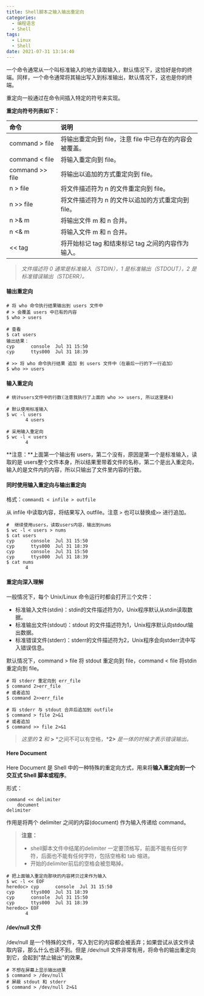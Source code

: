 ```yaml
---
title: Shell脚本之输入输出重定向
categories:
  - 编程语言
  - Shell
tags:
  - Linux
  - Shell
date: 2021-07-31 13:14:40
---
```


一个命令通常从一个叫标准输入的地方读取输入，默认情况下，这恰好是你的终端。同样，一个命令通常将其输出写入到标准输出，默认情况下，这也是你的终端。

重定向一般通过在命令间插入特定的符号来实现。

**重定向符号列表如下：**

| 命令            | 说明                                                    |
| :-------------- | :------------------------------------------------------ |
| command > file  | 将输出重定向到 file，注意 file 中已存在的内容会被覆盖。 |
| command < file  | 将输入重定向到 file。                                   |
| command >> file | 将输出以追加的方式重定向到 file。                       |
| n > file        | 将文件描述符为 n 的文件重定向到 file。                  |
| n >> file       | 将文件描述符为 n 的文件以追加的方式重定向到 file。      |
| n >& m          | 将输出文件 m 和 n 合并。                                |
| n <& m          | 将输入文件 m 和 n 合并。                                |
| << tag          | 将开始标记 tag 和结束标记 tag 之间的内容作为输入。      |

> *文件描述符 0 通常是标准输入（STDIN），1 是标准输出（STDOUT），2 是标准错误输出（STDERR）。*

#### 输出重定向

```shell
# 将 who 命令执行结果输出到 users 文件中
# > 会覆盖 users 中已有的内容
$ who > users

# 查看
$ cat users
输出结果：
cyp      console  Jul 31 15:50
cyp      ttys000  Jul 31 18:39

# >> 将 who 命令执行结果 追加 到 users 文件中（在最后一行的下一行追加）
$ who >> users
```

#### 输入重定向

```shell
# 统计users文件中的行数(注意我执行了上面的 who >> users, 所以这里是4)

# 默认使用标准输入
$ wc -l users
       4 users

# 采用输入重定向
$ wc -l < users
       4
```

**注意：**上面第一个输出有 users，第二个没有，原因是第一个是标准输入，读取的是 users整个文件本身，所以结果里带着文件的名称，第二个是出入重定向，输入的是文件内的内容，所以只输出了文件里内容的行数。

#### 同时使用输入重定向与输出重定向

格式：`command1 < infile > outfile`

从 infile 中读取内容，将结果写入 outfile。注意 `>` 也可以替换成`>>` 进行追加。

```shell
#  继续使用users，读取users内容，输出到nums
$ wc -l < users > nums
$ cat users
cyp      console  Jul 31 15:50
cyp      ttys000  Jul 31 18:39
cyp      console  Jul 31 15:50
cyp      ttys000  Jul 31 18:39
$ cat nums
       4
```

#### 重定向深入理解

一般情况下，每个 Unix/Linux 命令运行时都会打开三个文件：

- 标准输入文件(stdin)：stdin的文件描述符为0，Unix程序默认从stdin读取数据。
- 标准输出文件(stdout)：stdout 的文件描述符为1，Unix程序默认向stdout输出数据。
- 标准错误文件(stderr)：stderr的文件描述符为2，Unix程序会向stderr流中写入错误信息。

默认情况下，command > file 将 stdout 重定向到 file，command < file 将stdin 重定向到 file。

```shell
# 将 stderr 重定向到 err_file
$ command 2>err_file
# 或者追加
$ command 2>>err_file

# 将 stderr 与 stdout 合并后追加到 outfile
$ command > file 2>&1
# 或者追加
$ command >> file 2>&1
```

> *这里的* **2** *和* **>** *之间不可以有空格，***2>** *是一体的时候才表示错误输出。*

#### Here Document

Here Document 是 Shell 中的一种特殊的重定向方式，用来将**输入重定向到一个交互式 Shell 脚本或程序**。

形式：

```shell
command << delimiter
    document
delimiter
```

作用是将两个 delimiter 之间的内容(document) 作为输入传递给 command。

> **注意：**
>
> - shell脚本文件中结尾的delimiter 一定要顶格写，前面不能有任何字符，后面也不能有任何字符，包括空格和 tab 缩进。
> - 开始的delimiter前后的空格会被忽略掉。

```shell
# 把上面输入重定向那块的内容拷贝过来作为输入
$ wc -l << EOF
heredoc> cyp      console  Jul 31 15:50
cyp      ttys000  Jul 31 18:39
cyp      console  Jul 31 15:50
cyp      ttys000  Jul 31 18:39
heredoc> EOF
       4
```

#### /dev/null 文件

/dev/null 是一个特殊的文件，写入到它的内容都会被丢弃；如果尝试从该文件读取内容，那么什么也读不到。但是 /dev/null 文件非常有用，将命令的输出重定向到它，会起到"禁止输出"的效果。

```shell
# 不想在屏幕上显示输出结果
$ command > /dev/null
# 屏蔽 stdout 和 stderr
$ command > /dev/null 2>&1
```

